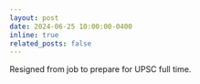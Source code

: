 ```yaml
---
layout: post
date: 2024-06-25 10:00:00-0400
inline: true
related_posts: false
---
```


Resigned from job to prepare for UPSC full time.